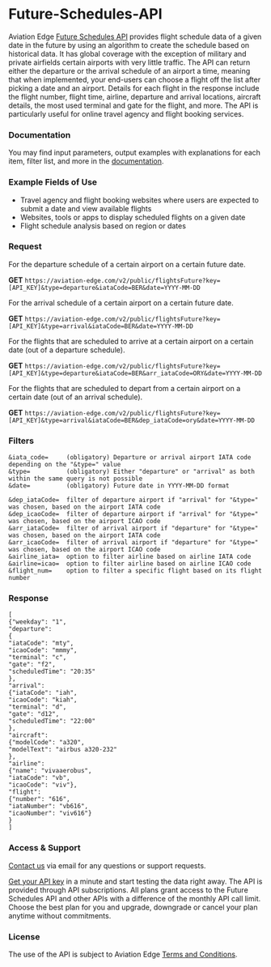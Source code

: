 # Future-Schedules-API
Aviation Edge [Future Schedules API](https://aviation-edge.com/future-flight-schedules-and-timetables-of-airports-api/) provides flight schedule data of a given date in the future by using an algorithm to create the schedule based on historical data. It has global coverage with the exception of military and private airfields certain airports with very little traffic. The API can return either the departure or the arrival schedule of an airport a time, meaning  that when implemented, your end-users can choose a flight off the list after picking a date and an airport. Details for each flight in the response include the flight number, flight time, airline, departure  and arrival locations, aircraft details, the most used terminal and gate for the flight, and more. The API is particularly useful for online travel agency and flight booking services.

### Documentation
You may find input parameters, output examples with explanations for each item, filter list, and more in the [documentation](https://aviation-edge.com/developers/).

### Example Fields of Use
- Travel agency and flight booking websites where users are expected to submit a date and view available flights
- Websites, tools or apps to  display scheduled flights on a given date
- Flight schedule analysis based on region or dates

### Request 
For the departure schedule of a certain airport on a certain future date.

**GET** `https://aviation-edge.com/v2/public/flightsFuture?key=[API_KEY]&type=departure&iataCode=BER&date=YYYY-MM-DD`

For the arrival schedule of a certain airport on a certain future date.

**GET** `https://aviation-edge.com/v2/public/flightsFuture?key=[API_KEY]&type=arrival&iataCode=BER&date=YYYY-MM-DD`

For the flights that are scheduled to arrive at a certain airport on a certain date (out of a departure schedule).

**GET** `https://aviation-edge.com/v2/public/flightsFuture?key=[API_KEY]&type=departure&iataCode=BER&arr_iataCode=ORY&date=YYYY-MM-DD`

For the flights that are scheduled to depart from a certain airport on a certain date (out of an arrival schedule).

**GET** `https://aviation-edge.com/v2/public/flightsFuture?key=[API_KEY]&type=arrival&iataCode=BER&dep_iataCode=ory&date=YYYY-MM-DD`

### Filters
```
&iata_code=     (obligatory) Departure or arrival airport IATA code depending on the "&type=" value
&type=          (obligatory) Either "departure" or "arrival" as both within the same query is not possible
&date=          (obligatory) Future date in YYYY-MM-DD format

&dep_iataCode=  filter of departure airport if "arrival" for "&type=" was chosen, based on the airport IATA code
&dep_icaoCode=  filter of departure airport if "arrival" for "&type=" was chosen, based on the airport ICAO code
&arr_iataCode=  filter of arrival airport if "departure" for "&type=" was chosen, based on the airport IATA code
&arr_icaoCode=  filter of arrival airport if "departure" for "&type=" was chosen, based on the airport ICAO code
&airline_iata=  option to filter airline based on airline IATA code
&airline=icao=  option to filter airline based on airline ICAO code
&flight_num=    option to filter a specific flight based on its flight number
```

### Response
```
[
{"weekday": "1",
"departure": 
{
"iataCode": "mty",
"icaoCode": "mmmy",
"terminal": "c",
"gate": "f2",
"scheduledTime": "20:35"
}, 
"arrival": 
{"iataCode": "iah", 
"icaoCode": "kiah",
"terminal": "d", 
"gate": "d12", 
"scheduledTime": "22:00"
}, 
"aircraft": 
{"modelCode": "a320", 
"modelText": "airbus a320-232"
},
"airline": 
{"name": "vivaaerobus",
"iataCode": "vb", 
"icaoCode": "viv"}, 
"flight": 
{"number": "616", 
"iataNumber": "vb616", 
"icaoNumber": "viv616"}
}
]
```

### Access & Support
[Contact us](https://aviation-edge.com/contact/) via email for any questions or support requests.

[Get your API key](https://aviation-edge.com/premium-api/) in a minute and start testing the data right away. The API is provided through API subscriptions. All plans grant access to the Future Schedules API and other APIs with a difference of the monthly API call limit. Choose the best plan for you and upgrade, downgrade or cancel your plan anytime without  commitments.

### License
The use of the API is subject to Aviation Edge [Terms and Conditions](https://aviation-edge.com/api-terms-of-service/).
